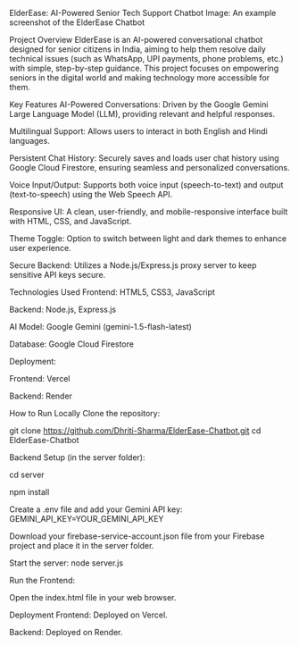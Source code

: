 ElderEase: AI-Powered Senior Tech Support Chatbot
Image: An example screenshot of the ElderEase Chatbot

Project Overview
ElderEase is an AI-powered conversational chatbot designed for senior citizens in India, aiming to help them resolve daily technical issues (such as WhatsApp, UPI payments, phone problems, etc.) with simple, step-by-step guidance. This project focuses on empowering seniors in the digital world and making technology more accessible for them.

Key Features
AI-Powered Conversations: Driven by the Google Gemini Large Language Model (LLM), providing relevant and helpful responses.

Multilingual Support: Allows users to interact in both English and Hindi languages.

Persistent Chat History: Securely saves and loads user chat history using Google Cloud Firestore, ensuring seamless and personalized conversations.

Voice Input/Output: Supports both voice input (speech-to-text) and output (text-to-speech) using the Web Speech API.

Responsive UI: A clean, user-friendly, and mobile-responsive interface built with HTML, CSS, and JavaScript.

Theme Toggle: Option to switch between light and dark themes to enhance user experience.

Secure Backend: Utilizes a Node.js/Express.js proxy server to keep sensitive API keys secure.

Technologies Used
Frontend: HTML5, CSS3, JavaScript

Backend: Node.js, Express.js

AI Model: Google Gemini (gemini-1.5-flash-latest)

Database: Google Cloud Firestore

Deployment:

Frontend: Vercel

Backend: Render

How to Run Locally
Clone the repository:

git clone https://github.com/Dhriti-Sharma/ElderEase-Chatbot.git
cd ElderEase-Chatbot

Backend Setup (in the server folder):

cd server

npm install

Create a .env file and add your Gemini API key: GEMINI_API_KEY=YOUR_GEMINI_API_KEY

Download your firebase-service-account.json file from your Firebase project and place it in the server folder.

Start the server: node server.js

Run the Frontend:

Open the index.html file in your web browser.

Deployment
Frontend: Deployed on Vercel.

Backend: Deployed on Render.